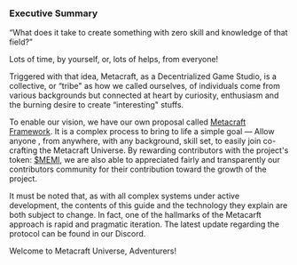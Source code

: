 ### Executive Summary 

“What does it take to create something with zero skill and knowledge of that field?”

Lots of time, by yourself, or, lots of helps, from everyone! 

Triggered with that idea, Metacraft, as a Decentrialized Game Studio, is a collective, or “tribe" as how we called ourselves, of individuals come from various backgrounds but connected at heart by curiosity, enthusiasm and the burning desire to create “interesting" stuffs.

To enable our vision, we have our own proposal called [Metacraft Framework](https://github.com/cocrafts/whitepaper/blob/master/metacraft/framework.md). It is a complex process to bring to life a simple goal — Allow anyone , from anywhere, with any background, skill set, to easily join co-crafting the Metacraft Universe. By rewarding contributors with the project's token: [$MEMI](https://explorer.solana.com/address/J7BTo2oJoWhceyKqhNRotHT8YV1T5Zk5jzbBtz5tiD6W), we are also able to appreciated fairly and transparently our contributors community for  their contribution  toward the growth of the project.

It must be noted that, as with all complex systems under active development, the contents of this guide and the technology they explain are both subject to change. In fact, one of the hallmarks of the Metacarft approach is rapid and pragmatic iteration. The latest update regarding the protocol can be found in our Discord.

Welcome to Metacraft Universe, Adventurers!
